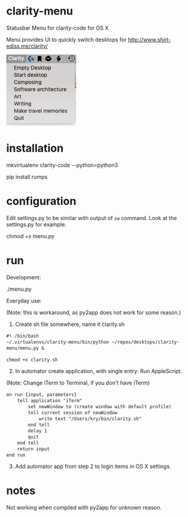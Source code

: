 # clarity-menu
Statusbar Menu for clarity-code for OS X

Menu provides UI to quickly switch desktops for http://www.shirt-ediss.me/clarity/

![](/images/demo.png?raw=true "Demo")

# installation

mkvirtualenv clarity-code --python=python3

pip install rumps

# configuration

Edit settings.py to be similar with output of `sw` command. Look at the settings.py for example.

chmod +x menu.py

# run

Development:

./menu.py

Everyday use: 

(Note: this is workaround, as py2app does not work for some reason.)

1) Create sh file somewhere, name it clarity.sh
```
#! /bin/bash
~/.virtualenvs/clarity-menu/bin/python ~/repos/desktops/clarity-menu/menu.py &
```

`chmod +x clarity.sh`

2) In automator create application, with single entry: Run AppleScript. 

(Note: Change iTerm to Terminal, if you don't have iTerm)
```
on run {input, parameters}
	tell application "iTerm"
		set newWindow to (create window with default profile)
		tell current session of newWindow
			write text "/Users/kry/bin/clarity.sh"
		end tell
		delay 1
		quit
	end tell
	return input
end run
```
3) Add automator app from step 2 to login items in OS X settings.

# notes

Not working when complied with py2app for unknown reason.
